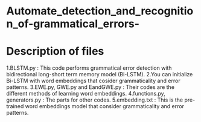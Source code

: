 # Automate_detection_and_recognition_of-grammatical_errors-
# Description of files
1.BLSTM.py : This code performs grammatical error detection with bidirectional long-short term memory model (Bi-LSTM).
2.You can initialize Bi-LSTM with word embeddings that cosider grammaticality and error patterns.
3.EWE.py, GWE.py and EandGWE.py : Their codes are the different methods of learning word embeddings.
4.functions.py, generators.py : The parts for other codes.
5.embedding.txt : This is the pre-trained word embeddings model that consider grammaticality and error patterns.

